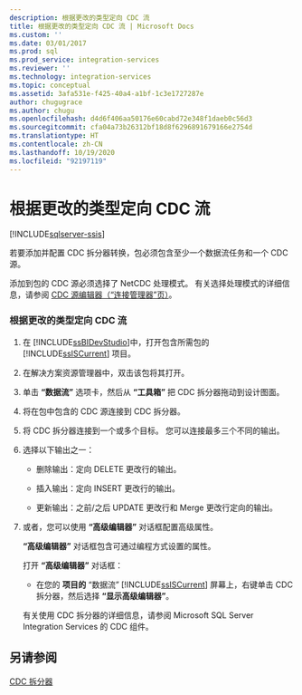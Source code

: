 ```yaml
---
description: 根据更改的类型定向 CDC 流
title: 根据更改的类型定向 CDC 流 | Microsoft Docs
ms.custom: ''
ms.date: 03/01/2017
ms.prod: sql
ms.prod_service: integration-services
ms.reviewer: ''
ms.technology: integration-services
ms.topic: conceptual
ms.assetid: 3afa531e-f425-40a4-a1bf-1c3e1727287e
author: chugugrace
ms.author: chugu
ms.openlocfilehash: d4d6f406aa50176e60cabd72e348f1daeb0c56d3
ms.sourcegitcommit: cfa04a73b26312bf18d8f6296891679166e2754d
ms.translationtype: HT
ms.contentlocale: zh-CN
ms.lasthandoff: 10/19/2020
ms.locfileid: "92197119"
---
```

# <a name="direct-the-cdc-stream-according-to-the-type-of-change"></a>根据更改的类型定向 CDC 流

[!INCLUDE[sqlserver-ssis](../../includes/applies-to-version/sqlserver-ssis.md)]


  若要添加并配置 CDC 拆分器转换，包必须包含至少一个数据流任务和一个 CDC 源。  
  
 添加到包的 CDC 源必须选择了 NetCDC 处理模式。 有关选择处理模式的详细信息，请参阅 [CDC 源编辑器（“连接管理器”页）](./cdc-source.md)。  
  
### <a name="to-direct-the-cdc-stream-according-to-the-type-of-change"></a>根据更改的类型定向 CDC 流  
  
1.  在 [!INCLUDE[ssBIDevStudio](../../includes/ssbidevstudio-md.md)]中，打开包含所需包的 [!INCLUDE[ssISCurrent](../../includes/ssiscurrent-md.md)] 项目。  
  
2.  在解决方案资源管理器中，双击该包将其打开。  
  
3.  单击 **“数据流”** 选项卡，然后从 **“工具箱”** 把 CDC 拆分器拖动到设计图面。  
  
4.  将在包中包含的 CDC 源连接到 CDC 拆分器。  
  
5.  将 CDC 拆分器连接到一个或多个目标。 您可以连接最多三个不同的输出。  
  
6.  选择以下输出之一：  
  
    -   删除输出：定向 DELETE 更改行的输出。  
  
    -   插入输出：定向 INSERT 更改行的输出。  
  
    -   更新输出：之前/之后 UPDATE 更改行和 Merge 更改行定向的输出。  
  
7.  或者，您可以使用 **“高级编辑器”** 对话框配置高级属性。  
  
     **“高级编辑器”** 对话框包含可通过编程方式设置的属性。  
  
     打开 **“高级编辑器”** 对话框：  
  
    -   在您的 **项目的** “数据流” [!INCLUDE[ssISCurrent](../../includes/ssiscurrent-md.md)] 屏幕上，右键单击 CDC 拆分器，然后选择 **“显示高级编辑器”**。  
  
     有关使用 CDC 拆分器的详细信息，请参阅 Microsoft SQL Server Integration Services 的 CDC 组件。  
  
## <a name="see-also"></a>另请参阅  
 [CDC 拆分器](../../integration-services/data-flow/cdc-splitter.md)  
  
